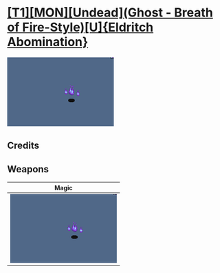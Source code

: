# [\[T1\]\[MON\]\[Undead\]\(Ghost - Breath of Fire-Style\)\[U\]{Eldritch Abomination}](../%5BT1%5D%5BMON%5D%5BUndead%5D(Ghost%20-%20Breath%20of%20Fire-Style)%5BU%5D%7BEldritch%20Abomination%7D)

<img src="./6.%20Magic/Magic_000.png" alt="[T1][MON][Undead](Ghost - Breath of Fire-Style)[U]{Eldritch Abomination} standing" />

## Credits



## Weapons


|Magic |
|  :---: |
| <img alt="Magic animation" src="./6.%20Magic/Magic.gif" /> |
